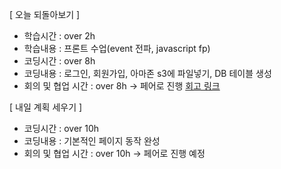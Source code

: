 [ 오늘 되돌아보기 ]
- 학습시간 : over 2h
- 학습내용 : 프론트 수업(event 전파, javascript fp)
- 코딩시간 : over 8h
- 코딩내용 : 로그인, 회원가입, 아마존 s3에 파일넣기, DB 테이블 생성
- 회의 및 협업 시간 : over 8h -> 페어로 진행 [회고 링크](https://github.com/woowa-techcamp-2021/deal-2/wiki/2021.07.20)

[ 내일 계획 세우기 ]
- 코딩시간 : over 10h
- 코딩내용 : 기본적인 페이지 동작 완성
- 회의 및 협업 시간 : over 10h -> 페어로 진행 예정
